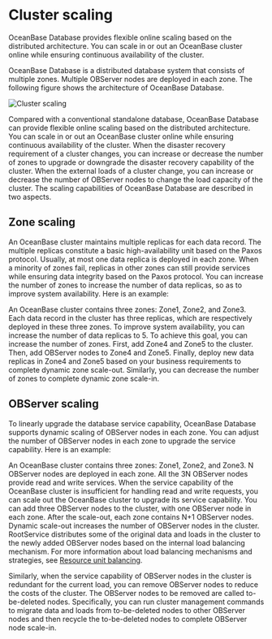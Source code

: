 # Cluster scaling

OceanBase Database provides flexible online scaling based on the distributed architecture. You can scale in or out an OceanBase cluster online while ensuring continuous availability of the cluster.

OceanBase Database is a distributed database system that consists of multiple zones. Multiple OBServer nodes are deployed in each zone. The following figure shows the architecture of OceanBase Database.

![Cluster scaling](https://obbusiness-private.oss-cn-shanghai.aliyuncs.com/doc/img/observer-enterprise/V4.1.0/EN_US/7.reference/1.concepts/architecture.png)

Compared with a conventional standalone database, OceanBase Database can provide flexible online scaling based on the distributed architecture. You can scale in or out an OceanBase cluster online while ensuring continuous availability of the cluster. When the disaster recovery requirement of a cluster changes, you can increase or decrease the number of zones to upgrade or downgrade the disaster recovery capability of the cluster. When the external loads of a cluster change, you can increase or decrease the number of OBServer nodes to change the load capacity of the cluster. The scaling capabilities of OceanBase Database are described in two aspects.

## Zone scaling

An OceanBase cluster maintains multiple replicas for each data record. The multiple replicas constitute a basic high-availability unit based on the Paxos protocol. Usually, at most one data replica is deployed in each zone. When a minority of zones fail, replicas in other zones can still provide services while ensuring data integrity based on the Paxos protocol. You can increase the number of zones to increase the number of data replicas, so as to improve system availability. Here is an example:

An OceanBase cluster contains three zones: Zone1, Zone2, and Zone3. Each data record in the cluster has three replicas, which are respectively deployed in these three zones. To improve system availability, you can increase the number of data replicas to 5. To achieve this goal, you can increase the number of zones. First, add Zone4 and Zone5 to the cluster. Then, add OBServer nodes to Zone4 and Zone5. Finally, deploy new data replicas in Zone4 and Zone5 based on your business requirements to complete dynamic zone scale-out. Similarly, you can decrease the number of zones to complete dynamic zone scale-in.

## OBServer scaling

To linearly upgrade the database service capability, OceanBase Database supports dynamic scaling of OBServer nodes in each zone. You can adjust the number of OBServer nodes in each zone to upgrade the service capability. Here is an example:

An OceanBase cluster contains three zones: Zone1, Zone2, and Zone3. N OBServer nodes are deployed in each zone. All the 3N OBServer nodes provide read and write services. When the service capability of the OceanBase cluster is insufficient for handling read and write requests, you can scale out the OceanBase cluster to upgrade its service capability. You can add three OBServer nodes to the cluster, with one OBServer node in each zone. After the scale-out, each zone contains N+1 OBServer nodes. Dynamic scale-out increases the number of OBServer nodes in the cluster. RootService distributes some of the original data and loads in the cluster to the newly added OBServer nodes based on the internal load balancing mechanism. For more information about load balancing mechanisms and strategies, see [Resource unit balancing](../../300.multi-tenant-architecture/500.tenants-and-resource-management/300.resource-unit-balancing.md).

Similarly, when the service capability of OBServer nodes in the cluster is redundant for the current load, you can remove OBServer nodes to reduce the costs of the cluster. The OBServer nodes to be removed are called to-be-deleted nodes. Specifically, you can run cluster management commands to migrate data and loads from to-be-deleted nodes to other OBServer nodes and then recycle the to-be-deleted nodes to complete OBServer node scale-in.
